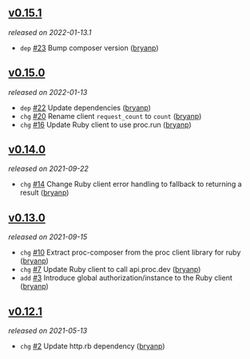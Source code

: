 ## [v0.15.1](https://github.com/metabahn/proc/releases/tag/2022-01-13.1)

*released on 2022-01-13.1*

  * `dep` [#23](https://github.com/metabahn/proc/pull/23) Bump composer version ([bryanp](https://github.com/bryanp))

## [v0.15.0](https://github.com/metabahn/proc/releases/tag/2022-01-13)

*released on 2022-01-13*

  * `dep` [#22](https://github.com/metabahn/proc/pull/22) Update dependencies ([bryanp](https://github.com/bryanp))
  * `chg` [#20](https://github.com/metabahn/proc/pull/20) Rename client `request_count` to `count` ([bryanp](https://github.com/bryanp))
  * `chg` [#16](https://github.com/metabahn/proc/pull/16) Update Ruby client to use proc.run ([bryanp](https://github.com/bryanp))

## [v0.14.0](https://github.com/metabahn/proc/releases/tag/2021-09-22)

*released on 2021-09-22*

  * `chg` [#14](https://github.com/metabahn/proc/pull/14) Change Ruby client error handling to fallback to returning a result ([bryanp](https://github.com/bryanp))

## [v0.13.0](https://github.com/metabahn/proc/releases/tag/2021-09-15)

*released on 2021-09-15*

  * `chg` [#10](https://github.com/metabahn/proc/pull/10) Extract proc-composer from the proc client library for ruby ([bryanp](https://github.com/bryanp))
  * `chg` [#7](https://github.com/metabahn/proc/pull/7) Update Ruby client to call api.proc.dev ([bryanp](https://github.com/bryanp))
  * `add` [#3](https://github.com/metabahn/proc/pull/3) Introduce global authorization/instance to the Ruby client ([bryanp](https://github.com/bryanp))

## [v0.12.1](https://github.com/metabahn/proc/releases/tag/2021-05-13)

*released on 2021-05-13*

  * `chg` [#2](https://github.com/metabahn/proc/pull/2) Update http.rb dependency ([bryanp](https://github.com/bryanp))


